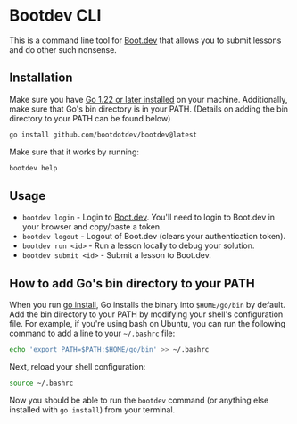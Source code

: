 # Bootdev CLI

This is a command line tool for [Boot.dev](https://www.boot.dev) that allows you to submit lessons and do other such nonsense.

## Installation

Make sure you have [Go 1.22 or later installed](https://go.dev/doc/install) on your machine. Additionally, make sure that Go's bin directory is in your PATH. (Details on adding the bin directory to your PATH can be found below)

```bash
go install github.com/bootdotdev/bootdev@latest
```

Make sure that it works by running:

```bash
bootdev help
```

## Usage

* `bootdev login` - Login to [Boot.dev](https://www.boot.dev). You'll need to login to Boot.dev in your browser and copy/paste a token.
* `bootdev logout` - Logout of Boot.dev (clears your authentication token).
* `bootdev run <id>` - Run a lesson locally to debug your solution.
* `bootdev submit <id>` - Submit a lesson to Boot.dev.

## How to add Go's bin directory to your PATH

When you run [go install](https://pkg.go.dev/cmd/go#hdr-Compile_and_install_packages_and_dependencies), Go installs the binary into `$HOME/go/bin` by default. Add the bin directory to your PATH by modifying your shell's configuration file. For example, if you're using bash on Ubuntu, you can run the following command to add a line to your `~/.bashrc` file:

```bash
echo 'export PATH=$PATH:$HOME/go/bin' >> ~/.bashrc
```

Next, reload your shell configuration:

```bash
source ~/.bashrc
```

Now you should be able to run the `bootdev` command (or anything else installed with `go install`) from your terminal.
